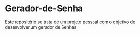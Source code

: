 # Gerador-de-Senha
 Este repositório se trata de um projeto pessoal com o objetivo de desenvolver um gerador de Senhas
